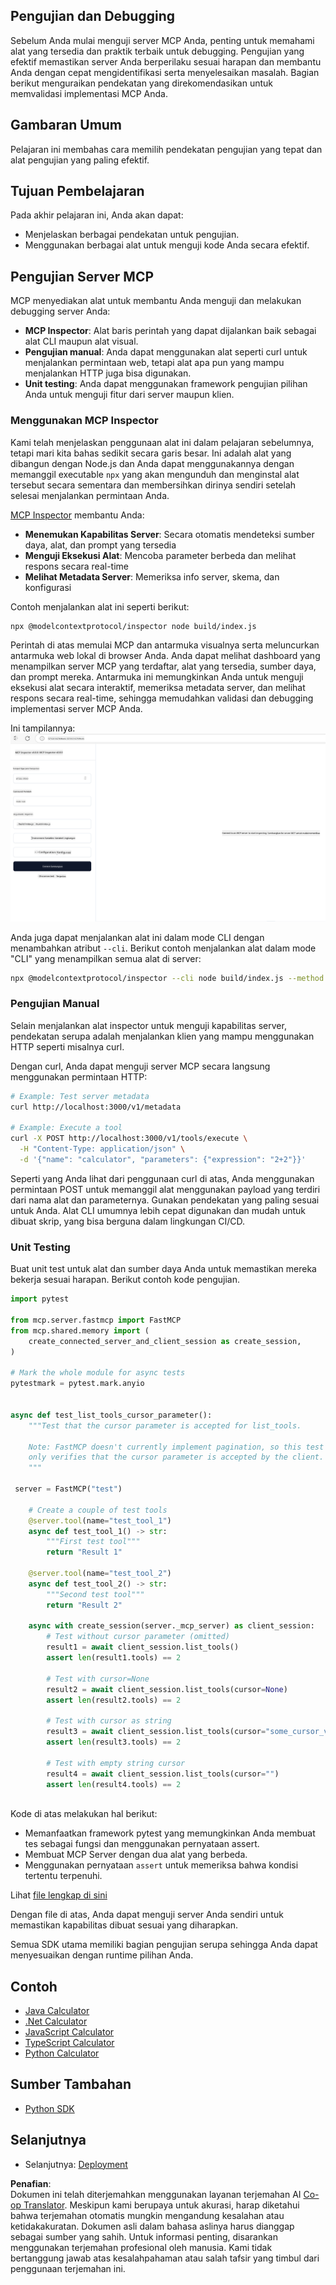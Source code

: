 <!--
CO_OP_TRANSLATOR_METADATA:
{
  "original_hash": "e25bc265a51244a7a2d93b3761543a1f",
  "translation_date": "2025-06-13T02:10:34+00:00",
  "source_file": "03-GettingStarted/08-testing/README.md",
  "language_code": "id"
}
-->
## Pengujian dan Debugging

Sebelum Anda mulai menguji server MCP Anda, penting untuk memahami alat yang tersedia dan praktik terbaik untuk debugging. Pengujian yang efektif memastikan server Anda berperilaku sesuai harapan dan membantu Anda dengan cepat mengidentifikasi serta menyelesaikan masalah. Bagian berikut menguraikan pendekatan yang direkomendasikan untuk memvalidasi implementasi MCP Anda.

## Gambaran Umum

Pelajaran ini membahas cara memilih pendekatan pengujian yang tepat dan alat pengujian yang paling efektif.

## Tujuan Pembelajaran

Pada akhir pelajaran ini, Anda akan dapat:

- Menjelaskan berbagai pendekatan untuk pengujian.
- Menggunakan berbagai alat untuk menguji kode Anda secara efektif.

## Pengujian Server MCP

MCP menyediakan alat untuk membantu Anda menguji dan melakukan debugging server Anda:

- **MCP Inspector**: Alat baris perintah yang dapat dijalankan baik sebagai alat CLI maupun alat visual.
- **Pengujian manual**: Anda dapat menggunakan alat seperti curl untuk menjalankan permintaan web, tetapi alat apa pun yang mampu menjalankan HTTP juga bisa digunakan.
- **Unit testing**: Anda dapat menggunakan framework pengujian pilihan Anda untuk menguji fitur dari server maupun klien.

### Menggunakan MCP Inspector

Kami telah menjelaskan penggunaan alat ini dalam pelajaran sebelumnya, tetapi mari kita bahas sedikit secara garis besar. Ini adalah alat yang dibangun dengan Node.js dan Anda dapat menggunakannya dengan memanggil executable `npx` yang akan mengunduh dan menginstal alat tersebut secara sementara dan membersihkan dirinya sendiri setelah selesai menjalankan permintaan Anda.

[MCP Inspector](https://github.com/modelcontextprotocol/inspector) membantu Anda:

- **Menemukan Kapabilitas Server**: Secara otomatis mendeteksi sumber daya, alat, dan prompt yang tersedia
- **Menguji Eksekusi Alat**: Mencoba parameter berbeda dan melihat respons secara real-time
- **Melihat Metadata Server**: Memeriksa info server, skema, dan konfigurasi

Contoh menjalankan alat ini seperti berikut:

```bash
npx @modelcontextprotocol/inspector node build/index.js
```

Perintah di atas memulai MCP dan antarmuka visualnya serta meluncurkan antarmuka web lokal di browser Anda. Anda dapat melihat dashboard yang menampilkan server MCP yang terdaftar, alat yang tersedia, sumber daya, dan prompt mereka. Antarmuka ini memungkinkan Anda untuk menguji eksekusi alat secara interaktif, memeriksa metadata server, dan melihat respons secara real-time, sehingga memudahkan validasi dan debugging implementasi server MCP Anda.

Ini tampilannya: ![Inspector](../../../../translated_images/connect.141db0b2bd05f096fb1dd91273771fd8b2469d6507656c3b0c9df4b3c5473929.id.png)

Anda juga dapat menjalankan alat ini dalam mode CLI dengan menambahkan atribut `--cli`. Berikut contoh menjalankan alat dalam mode "CLI" yang menampilkan semua alat di server:

```sh
npx @modelcontextprotocol/inspector --cli node build/index.js --method tools/list
```

### Pengujian Manual

Selain menjalankan alat inspector untuk menguji kapabilitas server, pendekatan serupa adalah menjalankan klien yang mampu menggunakan HTTP seperti misalnya curl.

Dengan curl, Anda dapat menguji server MCP secara langsung menggunakan permintaan HTTP:

```bash
# Example: Test server metadata
curl http://localhost:3000/v1/metadata

# Example: Execute a tool
curl -X POST http://localhost:3000/v1/tools/execute \
  -H "Content-Type: application/json" \
  -d '{"name": "calculator", "parameters": {"expression": "2+2"}}'
```

Seperti yang Anda lihat dari penggunaan curl di atas, Anda menggunakan permintaan POST untuk memanggil alat menggunakan payload yang terdiri dari nama alat dan parameternya. Gunakan pendekatan yang paling sesuai untuk Anda. Alat CLI umumnya lebih cepat digunakan dan mudah untuk dibuat skrip, yang bisa berguna dalam lingkungan CI/CD.

### Unit Testing

Buat unit test untuk alat dan sumber daya Anda untuk memastikan mereka bekerja sesuai harapan. Berikut contoh kode pengujian.

```python
import pytest

from mcp.server.fastmcp import FastMCP
from mcp.shared.memory import (
    create_connected_server_and_client_session as create_session,
)

# Mark the whole module for async tests
pytestmark = pytest.mark.anyio


async def test_list_tools_cursor_parameter():
    """Test that the cursor parameter is accepted for list_tools.

    Note: FastMCP doesn't currently implement pagination, so this test
    only verifies that the cursor parameter is accepted by the client.
    """

 server = FastMCP("test")

    # Create a couple of test tools
    @server.tool(name="test_tool_1")
    async def test_tool_1() -> str:
        """First test tool"""
        return "Result 1"

    @server.tool(name="test_tool_2")
    async def test_tool_2() -> str:
        """Second test tool"""
        return "Result 2"

    async with create_session(server._mcp_server) as client_session:
        # Test without cursor parameter (omitted)
        result1 = await client_session.list_tools()
        assert len(result1.tools) == 2

        # Test with cursor=None
        result2 = await client_session.list_tools(cursor=None)
        assert len(result2.tools) == 2

        # Test with cursor as string
        result3 = await client_session.list_tools(cursor="some_cursor_value")
        assert len(result3.tools) == 2

        # Test with empty string cursor
        result4 = await client_session.list_tools(cursor="")
        assert len(result4.tools) == 2
    
```

Kode di atas melakukan hal berikut:

- Memanfaatkan framework pytest yang memungkinkan Anda membuat tes sebagai fungsi dan menggunakan pernyataan assert.
- Membuat MCP Server dengan dua alat yang berbeda.
- Menggunakan pernyataan `assert` untuk memeriksa bahwa kondisi tertentu terpenuhi.

Lihat [file lengkap di sini](https://github.com/modelcontextprotocol/python-sdk/blob/main/tests/client/test_list_methods_cursor.py)

Dengan file di atas, Anda dapat menguji server Anda sendiri untuk memastikan kapabilitas dibuat sesuai yang diharapkan.

Semua SDK utama memiliki bagian pengujian serupa sehingga Anda dapat menyesuaikan dengan runtime pilihan Anda.

## Contoh

- [Java Calculator](../samples/java/calculator/README.md)
- [.Net Calculator](../../../../03-GettingStarted/samples/csharp)
- [JavaScript Calculator](../samples/javascript/README.md)
- [TypeScript Calculator](../samples/typescript/README.md)
- [Python Calculator](../../../../03-GettingStarted/samples/python)

## Sumber Tambahan

- [Python SDK](https://github.com/modelcontextprotocol/python-sdk)

## Selanjutnya

- Selanjutnya: [Deployment](/03-GettingStarted/09-deployment/README.md)

**Penafian**:  
Dokumen ini telah diterjemahkan menggunakan layanan terjemahan AI [Co-op Translator](https://github.com/Azure/co-op-translator). Meskipun kami berupaya untuk akurasi, harap diketahui bahwa terjemahan otomatis mungkin mengandung kesalahan atau ketidakakuratan. Dokumen asli dalam bahasa aslinya harus dianggap sebagai sumber yang sahih. Untuk informasi penting, disarankan menggunakan terjemahan profesional oleh manusia. Kami tidak bertanggung jawab atas kesalahpahaman atau salah tafsir yang timbul dari penggunaan terjemahan ini.